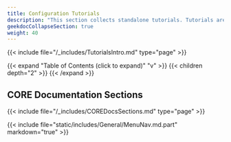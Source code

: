 ```yaml
---
title: Configuration Tutorials
description: "This section collects standalone tutorials. Tutorials are organized parallel to the CORE interface layout."
geekdocCollapseSection: true
weight: 40
---
```


{{< include file="/_includes/TutorialsIntro.md" type="page" >}}

{{< expand "Table of Contents (click to expand)" "v" >}}
{{< children depth="2" >}}
{{< /expand >}}

## CORE Documentation Sections

{{< include file="/_includes/COREDocsSections.md" type="page" >}}

{{< include file="static/includes/General/MenuNav.md.part" markdown="true" >}}
